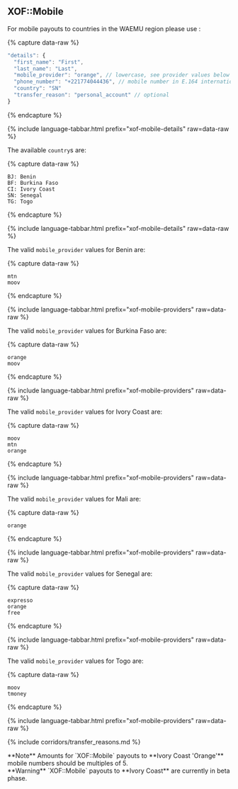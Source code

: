 ## XOF::Mobile

For mobile payouts to countries in the WAEMU region please use :

{% capture data-raw %}
```javascript
"details": {
  "first_name": "First",
  "last_name": "Last",
  "mobile_provider": "orange", // lowercase, see provider values below
  "phone_number": "+221774044436", // mobile number in E.164 international format
  "country": "SN" 
  "transfer_reason": "personal_account" // optional
}
```
{% endcapture %}

{% include language-tabbar.html prefix="xof-mobile-details" raw=data-raw %}

The available `country`s are:

{% capture data-raw %}
```
BJ: Benin
BF: Burkina Faso 
CI: Ivory Coast 
SN: Senegal 
TG: Togo 
```
{% endcapture %}

{% include language-tabbar.html prefix="xof-mobile-details" raw=data-raw %}

The valid `mobile_provider` values for Benin are:

{% capture data-raw %}
```
mtn
moov
```
{% endcapture %}

{% include language-tabbar.html prefix="xof-mobile-providers" raw=data-raw %}

The valid `mobile_provider` values for Burkina Faso are:

{% capture data-raw %}
```
orange
moov
```
{% endcapture %}

{% include language-tabbar.html prefix="xof-mobile-providers" raw=data-raw %}

The valid `mobile_provider` values for Ivory Coast are:

{% capture data-raw %}
```
moov
mtn
orange
```
{% endcapture %}

{% include language-tabbar.html prefix="xof-mobile-providers" raw=data-raw %}

The valid `mobile_provider` values for Mali are:

{% capture data-raw %}
```
orange
```
{% endcapture %}

{% include language-tabbar.html prefix="xof-mobile-providers" raw=data-raw %}

The valid `mobile_provider` values for Senegal are:

{% capture data-raw %}
```
expresso
orange
free
```
{% endcapture %}

{% include language-tabbar.html prefix="xof-mobile-providers" raw=data-raw %}

The valid `mobile_provider` values for Togo are:

{% capture data-raw %}
```
moov
tmoney
```
{% endcapture %}

{% include language-tabbar.html prefix="xof-mobile-providers" raw=data-raw %}

{% include corridors/transfer_reasons.md %}

<div class="alert alert-info" markdown="1">
**Note** Amounts for `XOF::Mobile` payouts to **Ivory Coast 'Orange'** mobile numbers should be multiples of 5.
</div>

<div class="alert alert-warning" markdown="1">
**Warning** `XOF::Mobile` payouts to **Ivory Coast** are currently in beta phase.
</div>
